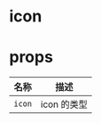 # icon

# props

| 名称                  | 描述                         |
|----------------------|------------------------------|
|`icon`                |icon  的类型|

